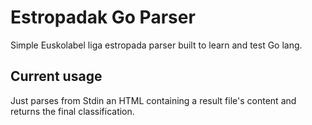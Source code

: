 # Estropadak Go Parser

Simple Euskolabel liga estropada parser built to learn and test Go lang.

## Current usage

Just parses from Stdin an HTML containing a result file's content and returns the final
classification.
